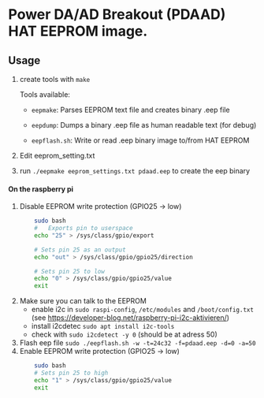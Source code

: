 # Power DA/AD Breakout (PDAAD) HAT EEPROM image.

## Usage
1. create tools with `make`

	Tools available:

	  * `eepmake`: Parses EEPROM text file and creates binary .eep file

	  * `eepdump`: Dumps a binary .eep file as human readable text (for debug)

	  * `eepflash.sh`: Write or read .eep binary image to/from HAT EEPROM
2. Edit eeprom_setting.txt
3. run `./eepmake eeprom_settings.txt pdaad.eep` to create the eep binary

#### On the raspberry pi
1. Disable EEPROM write protection (GPIO25 -> low)
	```bash
		sudo bash
		#   Exports pin to userspace
		echo "25" > /sys/class/gpio/export                  

		# Sets pin 25 as an output
		echo "out" > /sys/class/gpio/gpio25/direction

		# Sets pin 25 to low
		echo "0" > /sys/class/gpio/gpio25/value
		exit
	```
2. Make sure you can talk to the EEPROM
	* enable i2c in `sudo raspi-config`, `/etc/modules` and `/boot/config.txt` (see https://developer-blog.net/raspberry-pi-i2c-aktivieren/)
	* install i2cdetec `sudo apt install i2c-tools`
	* check with `sudo i2cdetect -y 0` (should be at adress 50)
3. Flash eep file `sudo ./eepflash.sh -w -t=24c32 -f=pdaad.eep -d=0 -a=50`
4. Enable EEPROM write protection (GPIO25 -> low)
	```bash
		sudo bash
		# Sets pin 25 to high
		echo "1" > /sys/class/gpio/gpio25/value
		exit
	``` 

